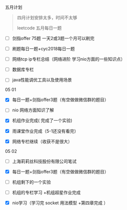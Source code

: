 五月计划 

> 四月计划安排太多，时间不太够
>
> leetcode 五月每日一题

- [ ] 剑指offer 75题 一天2或3题一个月可以刷完
- [ ] 刷题每日一题+cyc2018每日一题
- [ ] 网络tcp ip专栏总结（网络进阶 学习nio方面的一些知识点）
- [ ] 数据库专栏 
- [ ] java性能调优工具以及使用场景





05 01

- [x] 每日一题+剑指offer3题（有空做做微信群的题目）
- [ ] nio 网络方面知识了解
- [x] 机组作业完成( 完成了一个实验)
- [x] 雨课堂作业完成（5-1还没有看完）
- [x] 网络专栏继续（收获不是很大）



05 02

- [ ] 上海莉莉丝科技股份有限公司笔试

- [x] 每日一题+剑指offer3题（有空做做微信群的题目）

- [ ] 机组剩下的一个实验

- [ ] 机组的专栏学习 +机组超星作业完成

- [x] nio学习（学习完 socket 用法模型 +第四章完成 ）

  